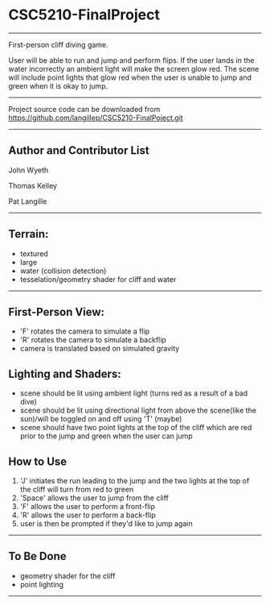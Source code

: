 # CSC5210-FinalProject

---
First-person cliff diving game.

User will be able to run and jump and perform flips. If the user lands in the water incorrectly an
ambient light will make the screen glow red. The scene will include point lights that glow red when the user is unable to jump and green when it is okay to jump.

---

Project source code can be downloaded from https://github.com/langillep/CSC5210-FinalPoject.git

---

Author and Contributor List
---

John Wyeth

Thomas Kelley

Pat Langille

---

Terrain:
---
 - textured
 - large
 - water (collision detection)
 - tesselation/geometry shader for cliff and water
 ---
 
 First-Person View:
 ---
 
 - 'F' rotates the camera to simulate a flip
 - 'R' rotates the camera to simulate a backflip
 - camera is translated based on simulated gravity
 
 
 Lighting and Shaders:
 ---
 
 - scene should be lit using ambient light (turns red as a result of a bad dive)
 - scene should be lit using directional light from above the scene(like the sun)/will be toggled on and off using 'T' (maybe)
 - scene should have two point lights at the top of the cliff which are red prior to the jump and green when the user can jump
 
 
 How to Use
 ---
 
 1. 'J' initiates the run leading to the jump and the two lights at the top of the cliff will turn from red to green
 2. 'Space' allows the user to jump from the cliff
 3. 'F' allows the user to perform a front-flip
 4. 'R' allows the user to perform a back-flip
 5. user is then be prompted if they'd like to jump again
 ---
 
 To Be Done
 ---

 - geometry shader for the cliff
 - point lighting

---

